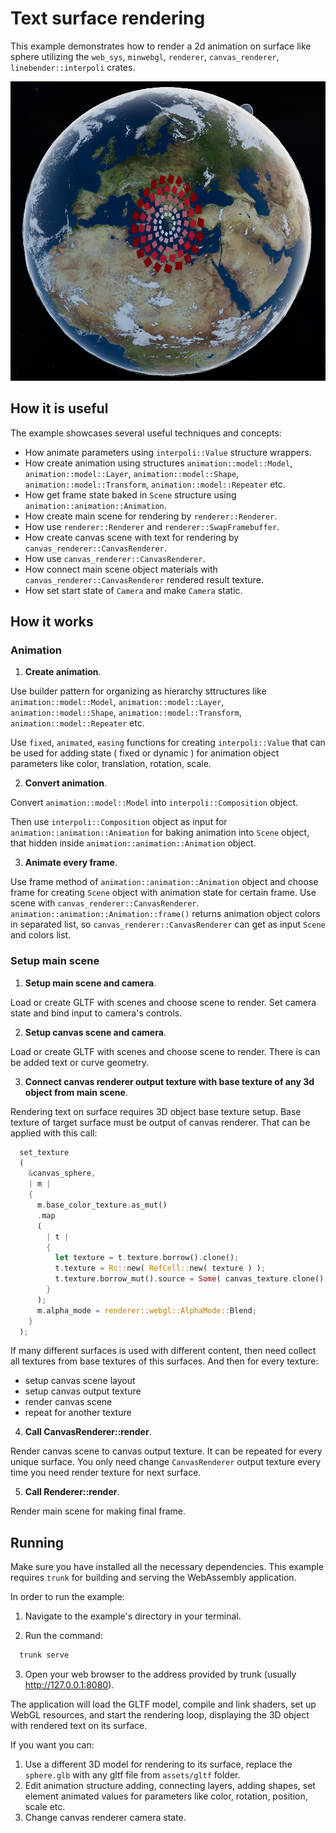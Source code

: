 # Text surface rendering

This example demonstrates how to render a 2d animation on surface like sphere utilizing the `web_sys`, `minwebgl`, `renderer`, `canvas_renderer`, `linebender::interpoli` crates.

![Showcase]( ./showcase.png )

## How it is useful

The example showcases several useful techniques and concepts:

  * How animate parameters using `interpoli::Value` structure wrappers.
  * How create animation using structures `animation::model::Model`, `animation::model::Layer`, `animation::model::Shape`, `animation::model::Transform`, `animation::model::Repeater` etc.
  * How get frame state baked in `Scene` structure using `animation::animation::Animation`. 
  * How create main scene for rendering by `renderer::Renderer`.
  * How use `renderer::Renderer` and `renderer::SwapFramebuffer`.
  * How create canvas scene with text for rendering by `canvas_renderer::CanvasRenderer`.
  * How use `canvas_renderer::CanvasRenderer`.
  * How connect main scene object materials with `canvas_renderer::CanvasRenderer` rendered result texture.
  * How set start state of `Camera` and make `Camera` static.

## How it works

### Animation

1. **Create animation**.

Use builder pattern for organizing as hierarchy sttructures like `animation::model::Model`, `animation::model::Layer`, `animation::model::Shape`, `animation::model::Transform`, `animation::model::Repeater` etc. 

Use `fixed`, `animated`, `easing` functions for creating `interpoli::Value` that can be used for adding state ( fixed or dynamic ) for animation object parameters like color, translation, rotation, scale.

2. **Convert animation**.

Convert `animation::model::Model` into `interpoli::Composition` object. 

Then use `interpoli::Composition` object as input for `animation::animation::Animation` for baking animation into `Scene` object, that hidden inside `animation::animation::Animation` object.

3. **Animate every frame**.

Use frame method of `animation::animation::Animation` object and choose frame for creating `Scene` object with animation state for certain frame. Use scene with `canvas_renderer::CanvasRenderer`. `animation::animation::Animation::frame()` returns animation object colors in separated list, so   `canvas_renderer::CanvasRenderer` can get as input `Scene` and colors list.

### Setup main scene

1. **Setup main scene and camera**.

Load or create GLTF with scenes and choose scene to render. Set camera state and bind input to camera's controls.

2. **Setup canvas scene and camera**.

Load or create GLTF with scenes and choose scene to render. There is can be added text or curve geometry.

3. **Connect canvas renderer output texture with base texture of any 3d object from main scene**.

Rendering text on surface requires 3D object base texture setup. Base texture of target surface must be output of canvas renderer. That can be applied with this call: 

```rust
  set_texture
  ( 
    &canvas_sphere, 
    | m | 
    { 
      m.base_color_texture.as_mut()
      .map
      ( 
        | t | 
        {
          let texture = t.texture.borrow().clone();
          t.texture = Rc::new( RefCell::new( texture ) );
          t.texture.borrow_mut().source = Some( canvas_texture.clone() );
        } 
      ); 
      m.alpha_mode = renderer::webgl::AlphaMode::Blend;
    } 
  );
```

If many different surfaces is used with different content, then need collect all textures from base textures of this surfaces. And then for every texture:

  * setup canvas scene layout
  * setup canvas output texture
  * render canvas scene
  * repeat for another texture

4. **Call CanvasRenderer::render**. 

Render canvas scene to canvas output texture. It can be repeated for every unique surface. You only need change `CanvasRenderer` output texture every time you need render texture for next surface.

5. **Call Renderer::render**.

Render main scene for making final frame.

## Running

Make sure you have installed all the necessary dependencies. This example requires `trunk` for building and serving the WebAssembly application.

In order to run the example:

1. Navigate to the example's directory in your terminal.

2. Run the command:

``` bash
  trunk serve
```

3. Open your web browser to the address provided by trunk (usually http://127.0.0.1:8080).

The application will load the GLTF model, compile and link shaders, set up WebGL resources, and start the rendering loop, displaying the 3D object with rendered text on its surface.

If you want you can:
  1. Use a different 3D model for rendering to its surface, replace the `sphere.glb` with any gltf file from `assets/gltf` folder. 
  2. Edit animation structure adding, connecting layers, adding shapes, set element animated values for parameters like color, rotation, position, scale etc.
  3. Change canvas renderer camera state.